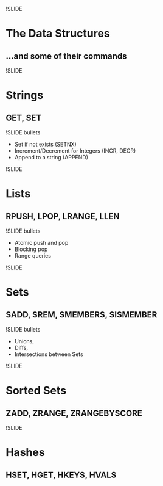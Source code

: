 !SLIDE

# The Data Structures #
## ...and some of their commands ##

!SLIDE

# Strings #

## GET, SET ##

!SLIDE bullets

* Set if not exists (SETNX)
* Increment/Decrement for Integers (INCR, DECR)
* Append to a string (APPEND)

!SLIDE

# Lists #

## RPUSH, LPOP, LRANGE, LLEN ##

!SLIDE bullets

* Atomic push and pop
* Blocking pop
* Range queries

!SLIDE

# Sets #

## SADD, SREM, SMEMBERS, SISMEMBER ##

!SLIDE bullets

* Unions,
* Diffs,
* Intersections between Sets

!SLIDE

# Sorted Sets #

## ZADD, ZRANGE, ZRANGEBYSCORE ##

!SLIDE

# Hashes #

## HSET, HGET, HKEYS, HVALS ##
